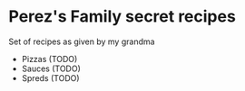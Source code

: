 # Perez's Family secret recipes

Set of recipes as given by my grandma

- Pizzas (TODO)
- Sauces (TODO)
- Spreds (TODO)

